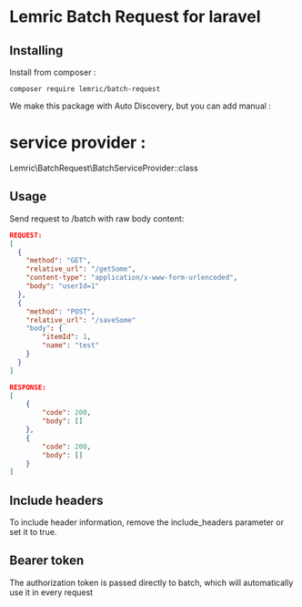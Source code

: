 # Lemric Batch Request for laravel
## Installing
Install from composer :
```
composer require lemric/batch-request
```

We make this package with Auto Discovery, but you can add manual :

# service provider :
Lemric\BatchRequest\BatchServiceProvider::class

## Usage
Send request to /batch with raw body content:
```json
REQUEST:
[
  {
    "method": "GET",
    "relative_url": "/getSome",
    "content-type": "application/x-www-form-urlencoded",
    "body": "userId=1"
  },
  {
    "method": "POST",
    "relative_url": "/saveSome"
    "body": {
        "itemId": 1,
        "name": "test"
    }
  }
]
```

```json
RESPONSE:
[
    {
        "code": 200,
        "body": []
    },
    {
        "code": 200,
        "body": []
    }
]
```

## Include headers
To include header information, remove the include_headers parameter or set it to true.

## Bearer token
The authorization token is passed directly to batch, which will automatically use it in every request
